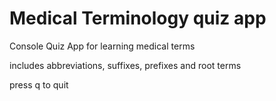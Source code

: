 # Medical Terminology quiz app
Console Quiz App for learning medical terms

includes abbreviations, suffixes, prefixes and root terms

press q to quit
